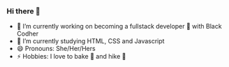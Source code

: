### Hi there 👋

<!--
**Akeiba/Akeiba** is a ✨ _special_ ✨ repository because its `README.md` (this file) appears on your GitHub profile.

Here are some ideas to get you started: -->
 
- 🔭 I’m currently working on becoming a fullstack developer 🤞 with Black Codher
- 🌱 I’m currently studying HTML, CSS and Javascript
- 😄 Pronouns: She/Her/Hers
- ⚡ Hobbies: I love to bake 🍰 and hike 🥾
